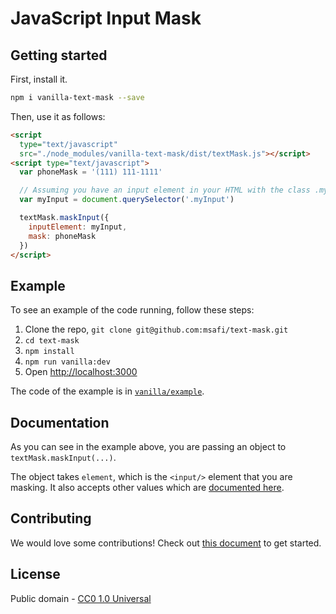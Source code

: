 # JavaScript Input Mask

## Getting started

First, install it.

```bash
npm i vanilla-text-mask --save
```

Then, use it as follows:

```html
<script
  type="text/javascript"
  src="./node_modules/vanilla-text-mask/dist/textMask.js"></script>
<script type="text/javascript">
  var phoneMask = '(111) 111-1111'

  // Assuming you have an input element in your HTML with the class .myInput
  var myInput = document.querySelector('.myInput')

  textMask.maskInput({
    inputElement: myInput,
    mask: phoneMask
  })
</script>
```

## Example

To see an example of the code running, follow these steps:

1. Clone the repo, `git clone git@github.com:msafi/text-mask.git`
1. `cd text-mask`
1. `npm install`
1. `npm run vanilla:dev`
1. Open [http://localhost:3000](http://localhost:3000)

The code of the example is in [`vanilla/example`](https://github.com/msafi/text-mask/tree/master/vanilla/example).

## Documentation

As you can see in the example above, you are passing an object to `textMask.maskInput(...)`.

The object takes `element`, which is the `<input/>` element that you are masking. It also
accepts other values which are
[documented here](https://github.com/msafi/text-mask/blob/master/componentDocumentation.md#readme).

## Contributing

We would love some contributions! Check out [this document](https://github.com/msafi/text-mask/blob/master/contributing.md#readme) to get started.

## License

Public domain - [CC0 1.0 Universal](https://creativecommons.org/publicdomain/zero/1.0/)
